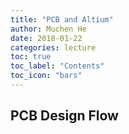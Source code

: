 ```yaml
---
title: "PCB and Altium"
author: Muchen He
date: 2018-01-22
categories: lecture
toc: true
toc_label: "Contents"
toc_icon: "bars"
---
```


## PCB Design Flow



